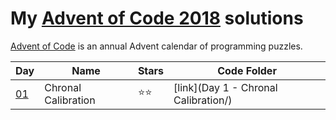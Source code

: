# My [Advent of Code 2018](https://adventofcode.com/2018) solutions
[Advent of Code](http://adventofcode.com/) is an annual Advent calendar of programming puzzles.

|Day|Name|Stars|Code Folder|
|---|---|---|---|
|[01](https://adventofcode.com/2018/day/1)|Chronal Calibration|⭐⭐|[link](Day 1 - Chronal Calibration/)|
